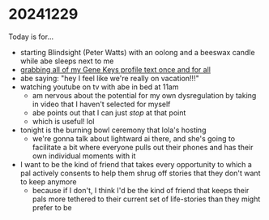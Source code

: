 # 20241229

Today is for...

* starting Blindsight (Peter Watts) with an oolong and a beeswax candle while abe sleeps next to me
* [grabbing all of my Gene Keys profile text once and for all](../../../profile/gene-keys/)
* abe saying: "hey I feel like we're really on vacation!!!"
* watching youtube on tv with abe in bed at 11am
  * am nervous about the potential for my own dysregulation by taking in video that I haven't selected for myself
  * abe points out that I can just _stop_ at that point
  * which is useful! lol
* tonight is the burning bowl ceremony that lola's hosting
  * we're gonna talk about lightward ai there, and she's going to facilitate a bit where everyone pulls out their phones and has their own individual moments with it
* I want to be the kind of friend that takes every opportunity to which a pal actively consents to help them shrug off stories that they don't want to keep anymore
  * because if I don't, I think I'd be the kind of friend that keeps their pals more tethered to their current set of life-stories than they might prefer to be
